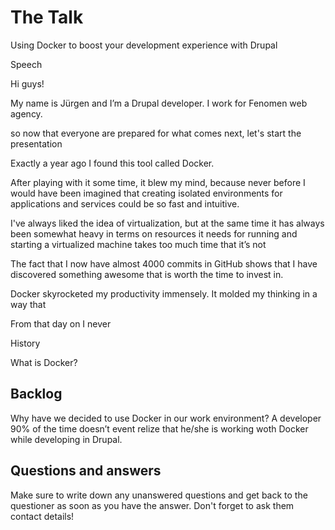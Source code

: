 # The Talk

Using Docker to boost your development experience with Drupal

Speech

Hi guys!

My name is Jürgen and I’m a Drupal developer. I work for Fenomen web agency.

so now that everyone are prepared for what comes next, let's start the presentation

Exactly a year ago I found this tool called Docker.

After playing with it some time, it blew my mind, because never before I would have been imagined that creating isolated environments
for applications and services could be so fast and intuitive.

I've always liked the idea of virtualization, but at the same time it has always been somewhat heavy in terms on resources it needs for running and starting a virtualized machine takes too much time that it’s not 

The fact that I now have almost 4000 commits in GitHub shows that I have discovered something awesome that is worth the time to invest in.

Docker skyrocketed my productivity immensely. It molded my thinking in a way that

From that day on I never

History

What is Docker?


## Backlog

Why have we decided to use Docker in our work environment?
A developer 90% of the time doesn’t event relize that he/she is working woth Docker while developing in Drupal.

## Questions and answers

Make sure to write down any unanswered questions and get back to the questioner as soon as you have the answer. Don't forget to ask them contact details!
